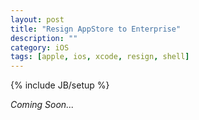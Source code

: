 ```yaml
---
layout: post
title: "Resign AppStore to Enterprise"
description: ""
category: iOS
tags: [apple, ios, xcode, resign, shell]
---
```

{% include JB/setup %}

_Coming Soon..._

<!--more-->